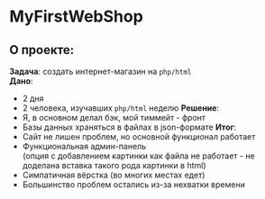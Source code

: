 # MyFirstWebShop

## О проекте:
**Задача**: создать интернет-магазин на `php/html`  
**Дано**:  
+ 2 дня  
+ 2 человека, изучавших `php/html` неделю
**Решение**:  
+ Я, в основном делал бэк, мой тиммейт - фронт  
+ Базы данных храняться в файлах в json-формате
**Итог**:  
+ Сайт не лишен проблем, но основной функционал работает  
+ Функциональная админ-панель  
(опция с добавлением картинки как файла не работает - не доделана вставка такого рода картинки в html)  
+ Симпатичная вёрстка (во многих местах едет)  
+ Большинство проблем остались из-за нехватки времени  

